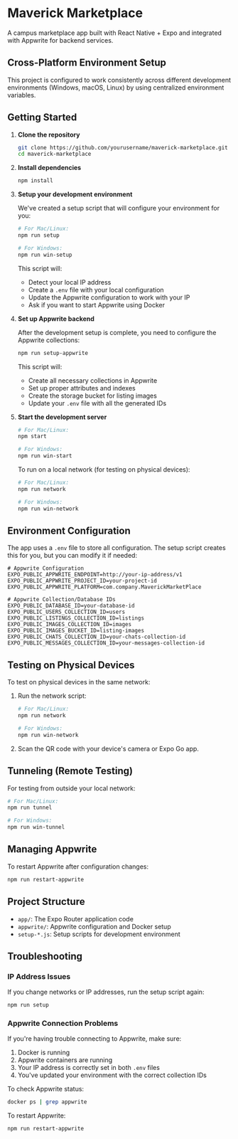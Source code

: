 # Maverick Marketplace

A campus marketplace app built with React Native + Expo and integrated with Appwrite for backend services.

## Cross-Platform Environment Setup

This project is configured to work consistently across different development environments (Windows, macOS, Linux) by using centralized environment variables.

## Getting Started

1. **Clone the repository**

   ```bash
   git clone https://github.com/yourusername/maverick-marketplace.git
   cd maverick-marketplace
   ```

2. **Install dependencies**

   ```bash
   npm install
   ```

3. **Setup your development environment**

   We've created a setup script that will configure your environment for you:

   ```bash
   # For Mac/Linux:
   npm run setup

   # For Windows:
   npm run win-setup
   ```

   This script will:
   - Detect your local IP address
   - Create a `.env` file with your local configuration
   - Update the Appwrite configuration to work with your IP
   - Ask if you want to start Appwrite using Docker

4. **Set up Appwrite backend**

   After the development setup is complete, you need to configure the Appwrite collections:

   ```bash
   npm run setup-appwrite
   ```

   This script will:
   - Create all necessary collections in Appwrite
   - Set up proper attributes and indexes
   - Create the storage bucket for listing images
   - Update your `.env` file with all the generated IDs

5. **Start the development server**

   ```bash
   # For Mac/Linux:
   npm start
   
   # For Windows:
   npm run win-start
   ```

   To run on a local network (for testing on physical devices):

   ```bash
   # For Mac/Linux:
   npm run network
   
   # For Windows:
   npm run win-network
   ```

## Environment Configuration

The app uses a `.env` file to store all configuration. The setup script creates this for you, but you can modify it if needed:

```
# Appwrite Configuration
EXPO_PUBLIC_APPWRITE_ENDPOINT=http://your-ip-address/v1
EXPO_PUBLIC_APPWRITE_PROJECT_ID=your-project-id
EXPO_PUBLIC_APPWRITE_PLATFORM=com.company.MaverickMarketPlace

# Appwrite Collection/Database IDs 
EXPO_PUBLIC_DATABASE_ID=your-database-id
EXPO_PUBLIC_USERS_COLLECTION_ID=users
EXPO_PUBLIC_LISTINGS_COLLECTION_ID=listings
EXPO_PUBLIC_IMAGES_COLLECTION_ID=images
EXPO_PUBLIC_IMAGES_BUCKET_ID=listing-images
EXPO_PUBLIC_CHATS_COLLECTION_ID=your-chats-collection-id
EXPO_PUBLIC_MESSAGES_COLLECTION_ID=your-messages-collection-id
```

## Testing on Physical Devices

To test on physical devices in the same network:

1. Run the network script:
   ```bash
   # For Mac/Linux:
   npm run network
   
   # For Windows:
   npm run win-network
   ```

2. Scan the QR code with your device's camera or Expo Go app.

## Tunneling (Remote Testing)

For testing from outside your local network:

```bash
# For Mac/Linux:
npm run tunnel

# For Windows:
npm run win-tunnel
```

## Managing Appwrite

To restart Appwrite after configuration changes:

```bash
npm run restart-appwrite
```

## Project Structure

- `app/`: The Expo Router application code
- `appwrite/`: Appwrite configuration and Docker setup
- `setup-*.js`: Setup scripts for development environment

## Troubleshooting

### IP Address Issues

If you change networks or IP addresses, run the setup script again:

```bash
npm run setup
```

### Appwrite Connection Problems

If you're having trouble connecting to Appwrite, make sure:

1. Docker is running
2. Appwrite containers are running
3. Your IP address is correctly set in both `.env` files
4. You've updated your environment with the correct collection IDs

To check Appwrite status:

```bash
docker ps | grep appwrite
```

To restart Appwrite:

```bash
npm run restart-appwrite
```